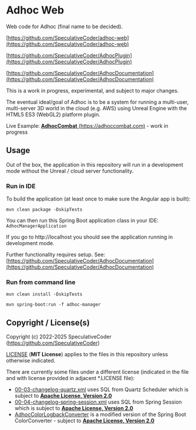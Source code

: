 # Adhoc Web

Web code for Adhoc (final name to be decided).

[https://github.com/SpeculativeCoder/adhoc-web](https://github.com/SpeculativeCoder/adhoc-web)

[https://github.com/SpeculativeCoder/AdhocPlugin](https://github.com/SpeculativeCoder/AdhocPlugin)

[https://github.com/SpeculativeCoder/AdhocDocumentation](https://github.com/SpeculativeCoder/AdhocDocumentation)

This is a work in progress, experimental, and subject to major changes.

The eventual ideal/goal of Adhoc is to be a system for running a multi-user, multi-server 3D world in the cloud (e.g. AWS) using Unreal Engine with the HTML5 ES3 (WebGL2) platform plugin.

Live Example: [**AdhocCombat** (https://adhoccombat.com)](https://adhoccombat.com) - work in progress

## Usage

Out of the box, the application in this repository will run in a development mode without the Unreal / cloud server functionality.

### Run in IDE

To build the application (at least once to make sure the Angular app is built):

`mvn clean package -DskipTests`

You can then run this Spring Boot application class in your IDE: `AdhocManagerApplication`

If you go to http://localhost you should see the application running in development mode.

Further functionality requires setup. See: [https://github.com/SpeculativeCoder/AdhocDocumentation](https://github.com/SpeculativeCoder/AdhocDocumentation)

### Run from command line

`mvn clean install -DskipTests`

`mvn spring-boot:run -f adhoc-manager`

## Copyright / License(s)

Copyright (c) 2022-2025 SpeculativeCoder (https://github.com/SpeculativeCoder)

[LICENSE](LICENSE) (**MIT License**) applies to the files in this repository unless otherwise indicated.

There are currently some files under a different license (indicated in the file and with license provided in adjacent *.LICENSE file):

- [00-03-changelog-quartz.xml](adhoc-core/src/main/resources/db/changelog/0000/00/00-03-changelog-quartz.xml) uses SQL from Quartz Scheduler which is subject to **[Apache License, Version 2.0](adhoc-core/src/main/resources/db/changelog/0000/00/00-03-changelog-quartz.xml.LICENSE)**
- [00-04-changelog-spring-session.xml](adhoc-core/src/main/resources/db/changelog/0000/00/00-04-changelog-spring-session.xml) uses SQL from Spring Session which is subject to **[Apache License, Version 2.0](adhoc-core/src/main/resources/db/changelog/0000/00/00-04-changelog-spring-session.xml.LICENSE)**
- [AdhocColorLogbackConverter](adhoc-core/src/main/java/adhoc/system/logging/logback/AdhocColorLogbackConverter.java) is a modified version of the Spring Boot ColorConverter - subject to **[Apache License, Version 2.0](adhoc-core/src/main/java/adhoc/system/logging/logback/AdhocColorLogbackConverter.java.LICENSE)**
